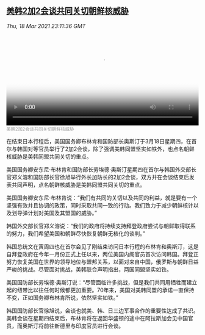 <!--1616110881000-->
[美韩2加2会谈共同关切朝鲜核威胁](https://www.voachinese.com/a/korea-nuclear-threat-20210318/5820162.html)
------

<div><i>Thu, 18 Mar 2021 23:11:36 GMT</i></div><video poster="https://images.weserv.nl?url=gdb.voanews.com/dc4a30da-4a87-41c1-8344-9a5360dc4a8e_tv_r1_s_w900.jpg" src="https://av.voanews.com/Videoroot/Pangeavideo/2021/03/d/dc/dc4a30da-4a87-41c1-8344-9a5360dc4a8e_240p.mp4" style="width:100%" controls></video><div><small style="color: #999;">美韩2加2会谈共同关切朝鲜核威胁</small></div><p>在结束日本行程后，美国国务卿布林肯和国防部长奥斯汀于3月18日星期四，在首尔与韩国对等官员举行了2加2会谈，除了强调美韩同盟坚实如铁外，也点名朝鲜核威胁是美韩同盟共同关切的重点。</p><p>美国国务卿安东尼·布林肯和国防部长劳埃德·奥斯汀星期四在首尔与韩国外交部长官郑义溶和国防部长官徐旭举行外长加防长的2加2会谈，双方并在会谈结束后发表共同声明，点名朝鲜核威胁是美韩同盟共同关切的重点。</p><p>美国国务卿安东尼·布林肯说：“我们有共同的关切以及共同的利益，就是要有一个坚强有效并且协调的政策，同时采取共同一致的行动。我们致力于减少朝鲜核计以及划导弹计划对美国及其盟国的威胁。”</p><p>韩国外交部长官郑义溶说：“我们的政府将持续支持拜登政府尝试与朝鲜取得联系的努力，我们希望美国和朝鲜尽快恢复朝鲜无核化的谈判。”</p><p>韩国总统文在寅周四也在首尔会见了刚结束访问日本行程的布林肯和奥斯汀，这是自拜登政府在今年一月份正式上任以来，两位美国内阁官员首次访问韩国。拜登正努力恢复美国在世界的领导地位与盟邦关系，以面对来自中国，俄罗斯与朝鲜日益严峻的挑战。尽管面对挑战，美韩联合声明指出，两国同盟坚实如铁。</p><p>美国国防部长劳埃德·奥斯汀说：“尽管面临许多挑战，但是我们共同用牺牲而建立起的纽带比以往任何时候都更加重要。70年来，美国对美韩同盟的承诺一直保持不变，正如国务卿布林肯所说，依然坚实如铁。”</p><p>韩国国防部长官徐旭说，会谈也就美、韩、日三边军事合作的重要性达成了共识。美韩会谈在星期四结束后，布林肯将在返回华盛顿的途中在阿拉斯加会见中国官员，而奥斯汀将前往新德里与印度官员进行会谈。</p>
